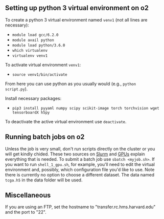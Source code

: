 ## Setting up python 3 virtual environment on o2

To create a python 3 virtual environment named `venv1` (not all lines are necessary):
*   `module load gcc/6.2.0`
*   `module avail python`
*   `module load python/3.6.0`
*   `which virtualenv`
*   `virtualenv venv1`

To activate virtual environment `venv1`:
*   `source venv1/bin/activate`

From here you can use python as you usually would (e.g., `python script.py`).

Install necessary packages:
*   `pip3 install pyyaml numpy scipy scikit-image torch torchvision wget tensorboardX h5py`

To deactivate the active virtual environment use `deactivate`.

## Running batch jobs on o2

Unless the job is very small, don't run scripts directly on the cluster or you will get kindly chided. These two sources on [Slurm](https://wiki.rc.hms.harvard.edu/display/O2/Using+Slurm+Basic)  and [GPUs](https://wiki.rc.hms.harvard.edu/display/O2/Using+O2+GPU+resources) explain everything that is needed. To submit a batch job use `sbatch <myjob.sh>`. If you want to run `shell_1_gpu.sh`, for example, you'll need to edit the virtual environment and, possibly, which configuration file you'd like to use. Note there is currently no option to choose a different dataset. The data named `tcga.h5` in the data folder will be used. 

## Miscellaneous 

If you are using an FTP, set the hostname to "transfer.rc.hms.harvard.edu" and the port to "22".
